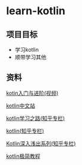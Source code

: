 # learn-kotlin

## 项目目标

* 学习kotlin
* 顺带学习其他

## 资料 <i class="fas fa-desktop"></i>

[kotin入门与进阶(视频)](https://www.bilibili.com/video/av27742582?t=198&p=3)

[kotlin中文站](https://www.kotlincn.net/)

[kotlin学习之路(知乎专栏)](https://zhuanlan.zhihu.com/LearningKotlin)

[kotlin(知乎专栏)](https://zhuanlan.zhihu.com/bennyhuo)

[Kotlin深入浅出系列(知乎专栏)](https://zhuanlan.zhihu.com/c_183300276)

[kotlin极简教程](https://zhuanlan.zhihu.com/kotlinworld)

<head>
<link rel="stylesheet" href="https://use.fontawesome.com/releases/v5.3.1/css/all.css" integrity="sha384-mzrmE5qonljUremFsqc01SB46JvROS7bZs3IO2EmfFsd15uHvIt+Y8vEf7N7fWAU" crossorigin="anonymous">
</head>
